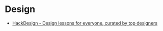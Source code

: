 # Design

- [HackDesign - Design lessons for everyone, curated by top designers](https://hackdesign.org)
